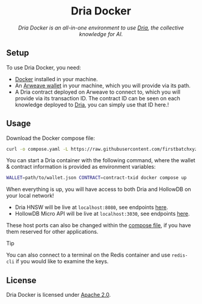 <p align="center">
  <h1 align="center">
    Dria Docker
  </h1>
  <p align="center">
    <i>Dria Docker is an all-in-one environment to use <a href="https://dria.co/" target="_blank">Dria</a>, the collective knowledge for AI.</i>
  </p>
</p>

## Setup

To use Dria Docker, you need:

- [Docker](https://www.docker.com/) installed in your machine.
- An [Arweave wallet](https://arweave.app/welcome) in your machine, which you will provide via its path.
- A Dria contract deployed on Arweave to connect to, which you will provide via its transaction ID. The contract ID can be seen on each knowledge deployed to [Dria](https://dria.co/), you can simply use that ID here.!

## Usage

Download the Docker compose file:

```sh
curl -o compose.yaml -L https://raw.githubusercontent.com/firstbatchxyz/dria-docker/master/compose.yaml
```

You can start a Dria container with the following command, where the wallet & contract information is provided as environment variables:

```sh
WALLET=path/to/wallet.json CONTRACT=contract-txid docker compose up
```

When everything is up, you will have access to both Dria and HollowDB on your local network!

- Dria HNSW will be live at `localhost:8080`, see endpoints [here](./dria_hnsw/README.md#endpoints).
- HollowDB Micro API will be live at `localhost:3030`, see endpoints [here](./micro_api/README.md#endpoints).

These host ports can also be changed within the [compose file](./compose.yaml), if you have them reserved for other applications.

> [!TIP]
>
> You can also connect to a terminal on the Redis container and use `redis-cli` if you would like to examine the keys.

## License

Dria Docker is licensed under [Apache 2.0](./LICENSE).
